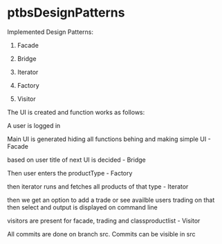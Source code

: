 # ptbsDesignPatterns

Implemented Design Patterns:

1. Facade

2. Bridge

3. Iterator

4. Factory

5. Visitor

The UI is created and function works as follows:

A user is logged in

Main UI is generated hiding all functions behing and making simple UI - Facade

based on user title of next UI is decided - Bridge

Then user enters the productType - Factory

then iterator runs and fetches all products of that type - Iterator

then we get an option to add a trade or see availble users trading on that
then select and output is displayed on command line

visitors are present for facade, trading and classproductlist - Visitor

All commits are done on branch src. Commits can be visible in src

